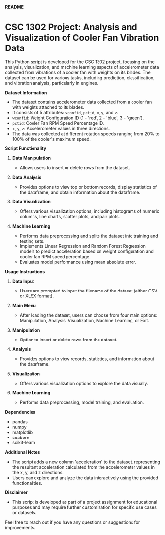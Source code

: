 **README**

# CSC 1302 Project: Analysis and Visualization of Cooler Fan Vibration Data

This Python script is developed for the CSC 1302 project, focusing on the analysis, visualization, and machine learning aspects of accelerometer data collected from vibrations of a cooler fan with weights on its blades. The dataset can be used for various tasks, including prediction, classification, and vibration analysis, particularly in engines.

**Dataset Information**

- The dataset contains accelerometer data collected from a cooler fan with weights attached to its blades.
- It consists of 5 attributes: `wconfid`, `pctid`, `x`, `y`, and `z`.
- `wconfid`: Weight Configuration ID (1 - 'red', 2 - 'blue', 3 - 'green').
- `pctid`: Cooler Fan RPM Speed Percentage ID.
- `x`, `y`, `z`: Accelerometer values in three directions.
- The data was collected at different rotation speeds ranging from 20% to 100% of the cooler's maximum speed.

**Script Functionality**

1. **Data Manipulation**
   - Allows users to insert or delete rows from the dataset.

2. **Data Analysis**
   - Provides options to view top or bottom records, display statistics of the dataframe, and obtain information about the dataframe.

3. **Data Visualization**
   - Offers various visualization options, including histograms of numeric columns, line charts, scatter plots, and pair plots.

4. **Machine Learning**
   - Performs data preprocessing and splits the dataset into training and testing sets.
   - Implements Linear Regression and Random Forest Regression models to predict acceleration based on weight configuration and cooler fan RPM speed percentage.
   - Evaluates model performance using mean absolute error.

**Usage Instructions**

1. **Data Input**
   - Users are prompted to input the filename of the dataset (either CSV or XLSX format).

2. **Main Menu**
   - After loading the dataset, users can choose from four main options: Manipulation, Analysis, Visualization, Machine Learning, or Exit.

3. **Manipulation**
   - Option to insert or delete rows from the dataset.

4. **Analysis**
   - Provides options to view records, statistics, and information about the dataframe.

5. **Visualization**
   - Offers various visualization options to explore the data visually.

6. **Machine Learning**
   - Performs data preprocessing, model training, and evaluation.

**Dependencies**

- pandas
- numpy
- matplotlib
- seaborn
- scikit-learn

**Additional Notes**

- The script adds a new column 'acceleration' to the dataset, representing the resultant acceleration calculated from the accelerometer values in the x, y, and z directions.
- Users can explore and analyze the data interactively using the provided functionalities.

**Disclaimer**

- This script is developed as part of a project assignment for educational purposes and may require further customization for specific use cases or datasets.

Feel free to reach out if you have any questions or suggestions for improvements.
